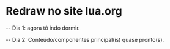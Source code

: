 # Redraw no site lua.org

-- Dia 1: agora tô indo dormir.

-- Dia 2: Conteúdo/componentes principal(is) quase pronto(s).
